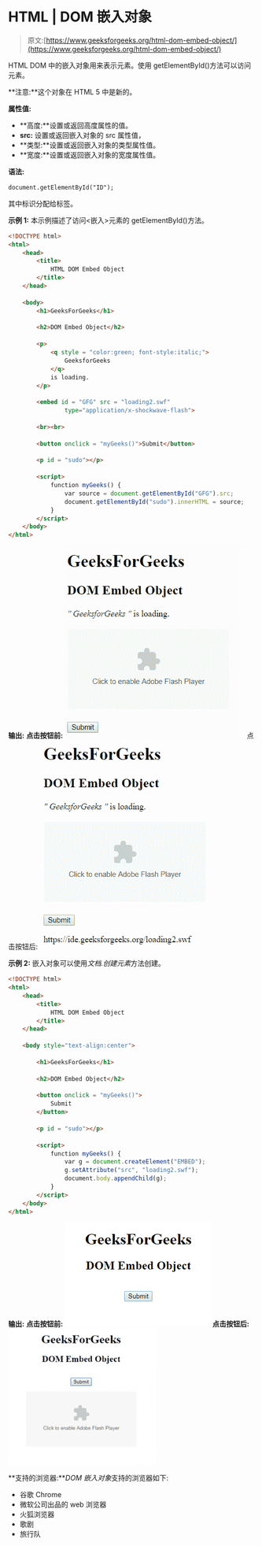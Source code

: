 # HTML | DOM 嵌入对象

> 原文:[https://www.geeksforgeeks.org/html-dom-embed-object/](https://www.geeksforgeeks.org/html-dom-embed-object/)

HTML DOM 中的嵌入对象用来表示<embed>元素。使用 getElementById()方法可以访问<embed>元素。

**注意:**这个对象在 HTML 5 中是新的。

**属性值:**

*   **高度:**设置或返回高度属性的值。
*   **src:** 设置或返回嵌入对象的 src 属性值，
*   **类型:**设置或返回嵌入对象的类型属性值。
*   **宽度:**设置或返回嵌入对象的宽度属性值。

**语法:**

```html
document.getElementById("ID"); 
```

其中标识分配给<embed>标签。

**示例 1:** 本示例描述了访问<嵌入>元素的 getElementById()方法。

```html
<!DOCTYPE html> 
<html> 
    <head> 
        <title>
            HTML DOM Embed Object
        </title> 
    </head>

    <body> 
        <h1>GeeksForGeeks</h1>

        <h2>DOM Embed Object</h2>

        <p>
            <q style = "color:green; font-style:italic;">
                GeeksforGeeks
            </q> 
            is loading.
        </p>

        <embed id = "GFG" src = "loading2.swf"
                type="application/x-shockwave-flash"> 

        <br><br> 

        <button onclick = "myGeeks()">Submit</button>

        <p id = "sudo"></p>

        <script>
            function myGeeks() {
                var source = document.getElementById("GFG").src;
                document.getElementById("sudo").innerHTML = source;
            }
        </script>
    </body> 
</html>                                      
```

**输出:**
**点击按钮前:**
![](img/4777482273dc8e8897403a9f2936b425.png)
点击按钮后:
![](img/7cde200f7e7fa6c557c5217caeec6bc0.png)

**示例 2:** 嵌入对象可以使用*文档.创建元素*方法创建。

```html
<!DOCTYPE html> 
<html> 
    <head> 
        <title>
            HTML DOM Embed Object
        </title> 
    </head> 

    <body style="text-align:center"> 

        <h1>GeeksForGeeks</h1>

        <h2>DOM Embed Object</h2>

        <button onclick = "myGeeks()">
            Submit
        </button>

        <p id = "sudo"></p>

        <script>
            function myGeeks() {
                var g = document.createElement("EMBED");
                g.setAttribute("src", "loading2.swf");
                document.body.appendChild(g);
            }
        </script>
    </body> 
</html>                                   
```

**输出:**
**点击按钮前:**
![](img/ada690aa795a72c3eda36aba40f124b9.png)
**点击按钮后:**
![](img/ed31ee30059b19ec0531844a8c233f5a.png)

**支持的浏览器:***DOM 嵌入对象*支持的浏览器如下:

*   谷歌 Chrome
*   微软公司出品的 web 浏览器
*   火狐浏览器
*   歌剧
*   旅行队